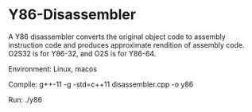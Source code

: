 # Y86-Disassembler

A Y86 disassembler converts the original object code to assembly instruction code and produces approximate rendition of assembly code. O2S32 is for Y86-32, and O2S is for Y86-64.

Environment: Linux, macos

Compile: g++-11 -g -std=c++11 disassembler.cpp -o y86

Run: ./y86
